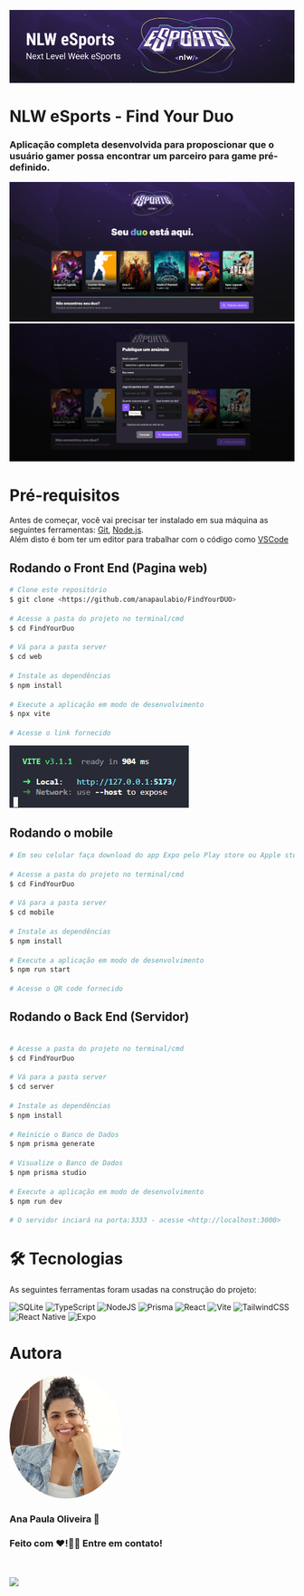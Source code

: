 ![](web/public/capa.png)

# NLW eSports - Find Your Duo
### Aplicação completa desenvolvida para proposcionar que o usuário gamer possa encontrar um parceiro para game pré-definido.

![](img/duo.png)
![](img/modal.png)

# Pré-requisitos

Antes de começar, você vai precisar ter instalado em sua máquina as seguintes ferramentas:
[Git](https://git-scm.com), [Node.js](https://nodejs.org/en/).  
Além disto é bom ter um editor para trabalhar com o código como [VSCode](https://code.visualstudio.com/)


## Rodando o Front End (Pagina web)
```bash
# Clone este repositório
$ git clone <https://github.com/anapaulabio/FindYourDUO>

# Acesse a pasta do projeto no terminal/cmd
$ cd FindYourDuo

# Vá para a pasta server
$ cd web

# Instale as dependências
$ npm install

# Execute a aplicação em modo de desenvolvimento
$ npx vite

# Acesse o link fornecido 
```
![](img/web.png)

## Rodando o mobile 

```bash
# Em seu celular faça download do app Expo pelo Play store ou Apple store

# Acesse a pasta do projeto no terminal/cmd
$ cd FindYourDuo

# Vá para a pasta server
$ cd mobile

# Instale as dependências
$ npm install

# Execute a aplicação em modo de desenvolvimento
$ npm run start

# Acesse o QR code fornecido 
```

## Rodando o Back End (Servidor)

```bash

# Acesse a pasta do projeto no terminal/cmd
$ cd FindYourDuo

# Vá para a pasta server
$ cd server

# Instale as dependências
$ npm install

# Reinicie o Banco de Dados
$ npm prisma generate

# Visualize o Banco de Dados
$ npm prisma studio

# Execute a aplicação em modo de desenvolvimento
$ npm run dev

# O servidor inciará na porta:3333 - acesse <http://localhost:3000>
```


# 🛠 Tecnologias

As seguintes ferramentas foram usadas na construção do projeto:

![SQLite](https://img.shields.io/badge/sqlite-%2307405e.svg?style=for-the-badge&logo=sqlite&logoColor=white) ![TypeScript](https://img.shields.io/badge/typescript-%23007ACC.svg?style=for-the-badge&logo=typescript&logoColor=white) ![NodeJS](https://img.shields.io/badge/node.js-6DA55F?style=for-the-badge&logo=node.js&logoColor=white) ![Prisma](https://img.shields.io/badge/Prisma-3982CE?style=for-the-badge&logo=Prisma&logoColor=white)  ![React](https://img.shields.io/badge/react-%2320232a.svg?style=for-the-badge&logo=react&logoColor=%2361DAFB) ![Vite](https://img.shields.io/badge/vite-%23646CFF.svg?style=for-the-badge&logo=vite&logoColor=white)  ![TailwindCSS](https://img.shields.io/badge/tailwindcss-%2338B2AC.svg?style=for-the-badge&logo=tailwind-css&logoColor=white)![React Native](https://img.shields.io/badge/react_native-%2320232a.svg?style=for-the-badge&logo=react&logoColor=%2361DAFB)
![Expo](https://img.shields.io/badge/expo-1C1E24?style=for-the-badge&logo=expo&logoColor=#D04A37)

# Autora


 <img style="border-radius:50%" src="img\processed-fd168fd4-3692-4f52-9680-e475bb51be5e_A4cc1Rgb.png" width="200px;" alt=""/>
 <h3><b>Ana Paula Oliveira 🚀</b></h3>
 
 <h3>Feito com ❤️!👋🏽 Entre em contato!</h3>  
 <h1> <a href="https://www.linkedin.com/in/anapaulaoliveiraa" target="_blank"><img src="https://img.shields.io/badge/LinkedIn-%230077B5.svg?logo=linkedin&logoColor=white" target="_blank" width="90rem"></a> </h1>



